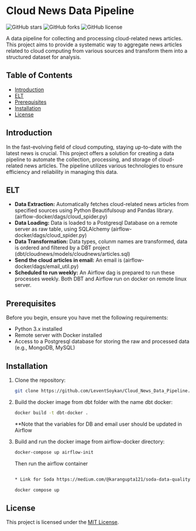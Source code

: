 # Cloud News Data Pipeline

![GitHub stars](https://img.shields.io/github/stars/LeventSoykan/Cloud_News_Data_Pipeline?style=flat-square)
![GitHub forks](https://img.shields.io/github/forks/LeventSoykan/Cloud_News_Data_Pipeline?style=flat-square)
![GitHub license](https://img.shields.io/github/license/LeventSoykan/Cloud_News_Data_Pipeline?style=flat-square)

A data pipeline for collecting and processing cloud-related news articles. This project aims to provide a systematic way to aggregate news articles related to cloud computing from various sources and transform them into a structured dataset for analysis.

## Table of Contents

- [Introduction](#introduction)
- [ELT](#elt)
- [Prerequisites](#prerequisites)
- [Installation](#installation)
- [License](#license)

## Introduction

In the fast-evolving field of cloud computing, staying up-to-date with the latest news is crucial. This project offers a solution for creating a data pipeline to automate the collection, processing, and storage of cloud-related news articles. 
The pipeline utilizes various technologies to ensure efficiency and reliability in managing this data. 

## ELT

- **Data Extraction:** Automatically fetches cloud-related news articles from specified sources using Python Beautifulsoup and Pandas library. (airflow-docker/dags/cloud_spider.py)
- **Data Loading:** Data is loaded to a Postgresql Database on a remote server as raw table, using SQLAlchemy (airflow-docker/dags/cloud_spider.py)
- **Data Transformation:** Data types, colunm names are transformed, data is ordered and filtered by a DBT project (dbt/cloudnews/models/cloudnews/articles.sql)
- **Send the cloud articles in email:** An email is  (airflow-docker/dags/email_util.py)
- **Scheduled to run weekly:** An Airflow dag is prepared to run these processes weekly. Both DBT and Airflow run on docker on remote linux server. 

## Prerequisites

Before you begin, ensure you have met the following requirements:

- Python 3.x installed
- Remote server with Docker installed
- Access to a Postgresql database for storing the raw and processed data (e.g., MongoDB, MySQL)

## Installation

1. Clone the repository:

    ```bash
    git clone https://github.com/LeventSoykan/Cloud_News_Data_Pipeline.git
    ```
2. Build the docker image from dbt folder with the name dbt docker:

    ```bash
    docker build -t dbt-docker .
    ```
    **Note that the variables for DB and email user should be updated in Airflow
3. Build and run the docker image from airflow-docker directory:

    ```bash
    docker-compose up airflow-init
    ```
   Then run the airflow container
   
    ```bash

    * Link for Soda https://medium.com/@karangupta121/soda-data-quality-check-and-alert-monitoring-using-airflow-and-slack-64b1b83f7b0e
    
    docker compose up
    ```
    
## License

This project is licensed under the [MIT License](LICENSE).
